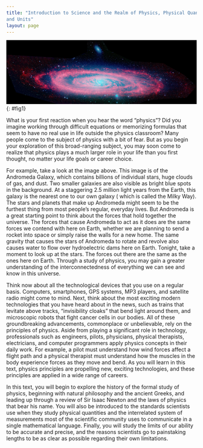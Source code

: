 ```yaml
---
title: "Introduction to Science and the Realm of Physics, Physical Quantities,
and Units"
layout: page
---
```


![The spiral galaxy Andromeda is shown.](../resources/Figure_01_00_01.jpg "Galaxies are as immense as atoms are small. Yet the same laws of physics describe both, and all the rest of nature&#x2014;an indication of the underlying unity in the universe. The laws of physics are surprisingly few in number, implying an underlying simplicity to nature&#x2019;s apparent complexity. (credit: NASA, JPL-Caltech, P. Barmby, Harvard-Smithsonian Center for Astrophysics)")
{: #fig1}

What is your first reaction when you hear the word “physics”? Did you imagine
working through difficult equations or memorizing formulas that seem to have no
real use in life outside the physics classroom? Many people come to the subject
of physics with a bit of fear. But as you begin your exploration of this
broad-ranging subject, you may soon come to realize that physics plays a much
larger role in your life than you first thought, no matter your life goals or
career choice.

For example, take a look at the image above. This image is of the Andromeda
Galaxy, which contains billions of individual stars, huge clouds of gas, and
dust. Two smaller galaxies are also visible as bright blue spots in the
background. At a staggering 2.5 million light years from the Earth, this galaxy
is the nearest one to our own galaxy (
which is called the Milky Way). The stars and planets that make up Andromeda
might seem to be the furthest thing from most people’s regular, everyday lives.
But Andromeda is a great starting point to think about the forces that hold
together the universe. The forces that cause Andromeda to act as it does are the
same forces we contend with here on Earth, whether we are planning to send a
rocket into space or simply raise the walls for a new home. The same gravity
that causes the stars of Andromeda to rotate and revolve also causes water to
flow over hydroelectric dams here on Earth. Tonight, take a moment to look up at
the stars. The forces out there are the same as the ones here on Earth. Through
a study of physics, you may gain a greater understanding of the
interconnectedness of everything we can see and know in this universe.

Think now about all the technological devices that you use on a regular basis.
Computers, smartphones, GPS systems, MP3 players, and satellite radio might come
to mind. Next, think about the most exciting modern technologies that you have
heard about in the news, such as trains that levitate above tracks,
“invisibility cloaks” that bend light around them, and microscopic robots that
fight cancer cells in our bodies. All of these groundbreaking advancements,
commonplace or unbelievable, rely on the principles of physics. Aside from
playing a significant role in technology, professionals such as engineers,
pilots, physicians, physical therapists, electricians, and computer programmers
apply physics concepts in their daily work. For example, a pilot must understand
how wind forces affect a flight path and a physical therapist must understand
how the muscles in the body experience forces as they move and bend. As you will
learn in this text, physics principles are propelling new, exciting
technologies, and these principles are applied in a wide range of careers.

In this text, you will begin to explore the history of the formal study of
physics, beginning with natural philosophy and the ancient Greeks, and leading
up through a review of Sir Isaac Newton and the laws of physics that bear his
name. You will also be introduced to the standards scientists use when they
study physical quantities and the interrelated system of measurements most of
the scientific community uses to communicate in a single mathematical language.
Finally, you will study the limits of our ability to be accurate and precise,
and the reasons scientists go to painstaking lengths to be as clear as possible
regarding their own limitations.
